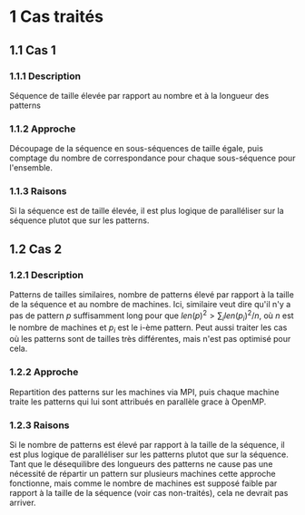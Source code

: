 # 1 Cas traités

## 1.1 Cas 1
### 1.1.1 Description
Séquence de taille élevée par rapport au nombre et à la longueur des patterns
### 1.1.2 Approche
Découpage de la séquence en sous-séquences de taille égale, puis comptage du nombre de correspondance pour chaque sous-séquence pour l'ensemble.
### 1.1.3 Raisons
Si la séquence est de taille élevée, il est plus logique de paralléliser sur la séquence plutot que sur les patterns.



## 1.2 Cas 2
### 1.2.1 Description
Patterns de tailles similaires, nombre de patterns élevé par rapport à la taille de la séquence et au nombre de machines.
Ici, similaire veut dire qu'il n'y a pas de pattern $p$ suffisamment long pour que $len(p)^2 > \sum_i len(p_i)^2 /n$, où $n$ est le nombre de machines et $p_i$ est le i-ème pattern.
Peut aussi traiter les cas où les patterns sont de tailles très différentes, mais n'est pas optimisé pour cela.
### 1.2.2 Approche
Repartition des patterns sur les machines via MPI, puis chaque machine traite les patterns qui lui sont attribués en parallèle grace à OpenMP.
### 1.2.3 Raisons
Si le nombre de patterns est élevé par rapport à la taille de la séquence, il est plus logique de paralléliser sur les patterns plutot que sur la séquence.
Tant que le désequilibre des longueurs des patterns ne cause pas une nécessité de répartir un pattern sur plusieurs machines cette approche fonctionne, mais comme le nombre de machines est supposé faible par rapport à la taille de la séquence (voir cas non-traités), cela ne devrait pas arriver.





